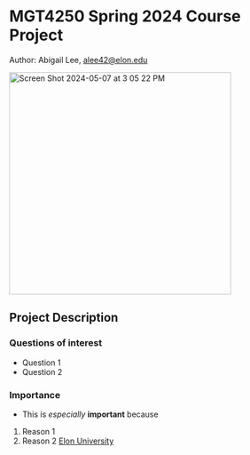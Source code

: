 # MGT4250 Spring 2024 Course Project
Author: Abigail Lee, alee42@elon.edu

<img width="400" alt="Screen Shot 2024-05-07 at 3 05 22 PM" src="https://github.com/abigaillee14/mgt4250spring2024/assets/169195918/83d98336-24fd-4e61-b084-0709d4dd6667">

## Project Description
### Questions of interest
- Question 1
- Question 2
### Importance
- This is *especially* **important** because
 1. Reason 1
 2. Reason 2 [Elon University](https://elon.edu)
